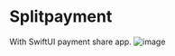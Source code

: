 # Splitpayment
With SwiftUI payment share app.
![image](https://user-images.githubusercontent.com/47548012/146709924-dc70e469-72d9-4d4e-8b21-08474d4724df.png)
